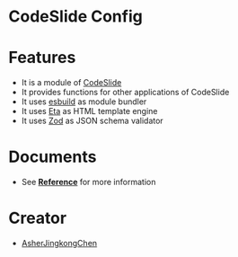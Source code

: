 # CodeSlide Config

# Features
- It is a module of [CodeSlide](https://github.com/AsherJingkongChen/codeslide/)
- It provides functions for other applications of CodeSlide
- It uses [esbuild](https://github.com/evanw/esbuild) as module bundler
- It uses [Eta](https://github.com/eta-dev/eta) as HTML template engine
- It uses [Zod](https://github.com/colinhacks/zod) as JSON schema validator

# Documents
- See [**Reference**](./docs/REFERENCE.md) for more information

# Creator
- [AsherJingkongChen](https://github.com/AsherJingkongChen)
